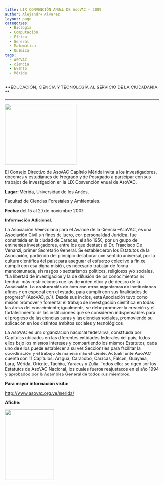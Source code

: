 ```yaml
---
title: LIX CONVENCIÓN ANUAL DE AsoVAC – 2009
author: Alejandro Alvarez
layout: page
categories:
  - Biología
  - Computación
  - Física
  - General
  - Matemática
  - Química
tags:
  - ASOVAC
  - ciencia
  - Evento
  - Mérida
---
```

**EDUCACIÓN, CIENCIA Y TECNOLOGÍA AL SERVICIO DE LA CIUDADANÍA  
**

** **

<img class="aligncenter" title="ASOVACLOGO" src="http://www.asovac.org/wp-content/uploads/2009/03/Buho.jpg" alt="" width="233" height="200" />

El Consejo Directivo de AsoVAC Capítulo Mérida invita a los investigadores, docentes y estudiantes de Pregrado y de Postgrado a participar con sus trabajos de investigación en la LIX Convención Anual de AsoVAC.

**Lugar:** Mérida, Universidad de los Andes,

Facultad de Ciencias Forestales y Ambientales.

**Fecha:** del 15 al 20 de noviembre 2009

**Información Adicional:**

La Asociación Venezolana para el Avance de la Ciencia –AsoVAC, es una Asociación Civil sin fines de lucro, con personalidad Jurídica, fue constituida en la ciudad de Caracas, el año 1950, por un grupo de eminentes investigadores, entre los que destaca el Dr. Francisco De Venanzi, primer Secretario General. Se establecieron los Estatutos de la Asociación, partiendo del principio de laborar con sentido universal, por la cultura científica del país; para asegurar el esfuerzo colectivo a fin de cumplir con esa digna misión, es necesario trabajar de forma mancomunada, sin rasgos o sectarismos políticos, religiosos y/o sociales. “La libertad de investigación y la de difusión de los conocimientos no tendrán más restricciones que las de orden ético y de decoro de la Asociación. La colaboración de ésta con otros organismos de instituciones afines y en especial con el estado, para cumplir con sus finalidades de progreso” (AsoVAC, p.1). Desde sus inicios, esta Asociación tuvo como misión promover y fomentar el trabajo de investigación científica en todas las áreas del conocimiento; igualmente, se debe promover la creación y el fortalecimiento de las instituciones que se consideren indispensables para el progreso de las ciencias puras y las ciencias sociales, promoviendo su aplicación en los distintos ámbitos sociales y tecnológicos.

La AsoVAC es una organización nacional federativa, constituida por Capítulos ubicados en las diferentes entidades federales del país, todos ellos bajo los mismos intereses y compartiendo los mismos Estatutos; cada uno de ellos puede establecer a su vez Seccionales para facilitar la coordinación y el trabajo de manera más eficiente. Actualmente AsoVAC cuenta con 11 Capítulos: Aragua, Carabobo, Caracas, Falcón, Guayana, Lara, Mérida, Oriente, Táchira, Yaracuy y Zulia. Todos ellos se rigen por los Estatutos de AsoVAC Nacional, los cuales fueron reajustados en el año 1994 y aprobados por la Asamblea General de todos sus miembros.

**Para mayor información visita:**

<http://www.asovac.org.ve/merida/>

**Afiche:**

<img class="aligncenter" title="Afiche" src="http://www.asovac.org.ve/merida/images/stories/afiche_2009_m.jpg" alt="" width="160" height="231" />
